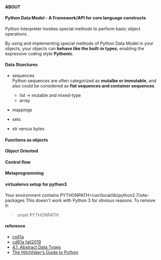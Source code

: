 #### ABOUT
#### Python Data Model - A Framework/API for core language constructs

Python interpreter invokes special methods to perform basic object operations.

By using and implementing special methods of Python Data Model in your objects, your objects can **behave like the built-in types**, enabling the expressive coding style **Pythonic**.

#### Data Sturctures
  * sequences  
  Python sequences are often categorized as **mutalbe or immutable**, and also could be considered as **flat sequences and container sequences**. 
    - list -> mutable and mixed-type
    - array
  
  * mappings
  * sets
  * str versus bytes
  
#### Functions as objects

#### Object Oriented

#### Control flow


#### Metaprogramming 


#### virtualenvs setup for python3
Your environment contains PYTHONPATH=/usr/local/lib/python2.7/site-packages
This doesn't work with Python 3 for obvious reasons. To remove it:
> unset PYTHONPATH

#### reference
* [cs61a](https://cs61a.org/)
* [cd61a fall2019](https://inst.eecs.berkeley.edu/~cs61a/fa19/)
* [4.1. Abstract Data Types](https://opendsa-server.cs.vt.edu/ODSA/Books/Everything/html/ADT.html)
* [The Hitchhiker’s Guide to Python](http://docs.python-guide.org/en/latest/#)
